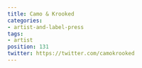 ```yaml
---
title: Camo & Krooked
categories:
- artist-and-label-press
tags:
- artist
position: 131
twitter: https://twitter.com/camokrooked
---
```


